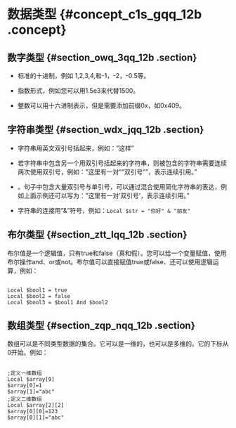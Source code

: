 # 数据类型 {#concept_c1s_gqq_12b .concept}

## 数字类型 {#section_owq_3qq_12b .section}

-   标准的十进制，例如 1,2,3,4,和-1，-2，-0.5等。

-   指数形式，例如您可以用1.5e3来代替1500。

-   整数可以用十六进制表示，但是需要添加前缀0x，如0x409。


## 字符串类型 {#section_wdx_jqq_12b .section}

-   字符串用英文双引号括起来，例如：”这样”

-   若字符串中包含另一个用双引号括起来的字符串，则被包含的字符串需要连续两次使用双引号，例如：”这里有一对””双引号””，表示连续引用。”

-   。句子中包含大量双引号与单引号，可以通过混合使用简化字符串的表达，例如上面示例还可以写为：”这里有一对’双引号’，表示连续引用。”

-   字符串的连接用”&”符号，例如：`Local $str = "你好" & "朋友"`


## 布尔类型 {#section_ztt_lqq_12b .section}

布尔值是一个逻辑值，只有true和false（真和假）。您可以给一个变量赋值，使用布尔操作and、or或not。布尔值可以直接赋值true或false、还可以使用逻辑运算，例如：

```

Local $bool1 = true
Local $bool2 = false
Local $bool3 = $bool1 And $bool2
```

## 数组类型 {#section_zqp_nqq_12b .section}

数组可以是不同类型数据的集合。它可以是一维的，也可以是多维的。它的下标从0开始。例如：

```

;定义一维数组
Local $array[9]
$array[0]=1
$array[1]="abc"
;定义二维数组
Local $array[2][2]
$array[0][0]=123
$array[0][1]="abc"
```

